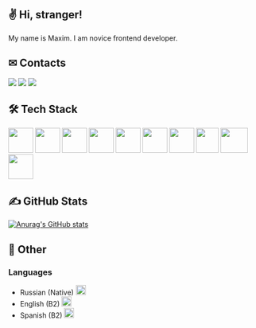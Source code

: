 ## ✌ Hi, stranger!
My name is Maxim. I am novice frontend developer.
## ✉ Contacts
[![](https://img.shields.io/badge/GMail-maximgriven@gmail.com-orange)]()
[![](https://img.shields.io/badge/Instagram-@maximka76667-orange)](https://www.instagram.com/maximka76667)
[![](https://img.shields.io/badge/VKontakte-maximgriven-orange)](https://vk.com/maximgriven)
## 🛠 Tech Stack
<div>
  <img style="width: 50px;height: 50px;" src="https://cdn-icons-png.flaticon.com/512/732/732212.png" />
  <img style="width: 50px;height: 50px;" src="https://cdn-icons-png.flaticon.com/512/732/732190.png" />
  <img style="width: 50px;height: 50px;" src="https://cdn-icons-png.flaticon.com/512/5968/5968292.png" />
  <img style="width: 50px;height: 50px;" src="https://cdn-icons-png.flaticon.com/512/52/52234.png" />
  <img style="width: 50px;height: 50px;" src="https://t3.ftcdn.net/jpg/02/03/91/52/240_F_203915248_TAnwS9nutBAKoPKrSPj9UOy0rd492dnL.jpg" />
  <img style="width: 50px;height: 50px;" src="https://cdn-icons-png.flaticon.com/512/5968/5968322.png" />
  <img style="width: 50px;height: 50px;" src="https://cdn-icons-png.flaticon.com/512/5968/5968358.png" />
  <img style="width: 45px;height: 50px;" src="https://seeklogo.com/images/W/webpack-logo-9E66EE203A-seeklogo.com.png" />
  <img style="width: 55px;height: 50px;" src="https://www.returngis.net/wp-content/uploads/2019/08/MongoDB-logo.jpg" />
  <img style="width: 50px;height: 50px;" src="https://encrypted-tbn0.gstatic.com/images?q=tbn:ANd9GcSvM7Ot53EnLPrmFtBbQU5zt9VAydBJ2YNmSlFVLVa8cAEbB1A14_1oExlssC3u8dmKnGg&usqp=CAU" />
</div>

## ✍ GitHub Stats
[![Anurag's GitHub stats](https://github-readme-stats.vercel.app/api?username=maximka76667&show_icons=true&title_color=FF5000&bg_color=141414&text_color=fff&icon_color=ff5000)](https://github.com/anuraghazra/github-readme-stats)
## 👻 Other
### Languages
- Russian (Native) <img style="width:20px;height:20px;" src="https://rucz.ru/images/emoji/russia.png">
- English (B2) <img style="width:20px;height:20px;" src="https://rucz.ru/images/emoji/usa.png">
- Spanish (B2) <img style="width:20px;height:20px;" src="https://rucz.ru/images/emoji/spain.png">
